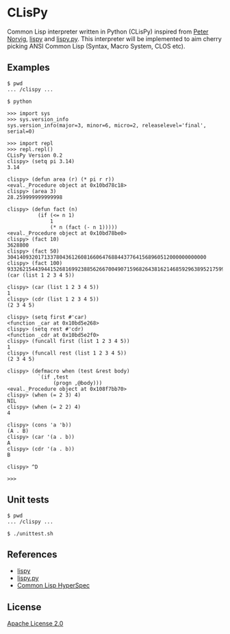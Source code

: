 # CLisPy
Common Lisp interpreter written in Python (CLisPy) inspired from [Peter Norvig](http://norvig.com/), [lispy](http://norvig.com/lispy.html) and [lispy.py](http://norvig.com/lispy2.html). This interpreter will be implemented to aim cherry picking ANSI Common Lisp (Syntax, Macro System, CLOS etc).

## Examples
```
$ pwd
... /clispy ...

$ python

>>> import sys
>>> sys.version_info
sys.version_info(major=3, minor=6, micro=2, releaselevel='final', serial=0)

>>> import repl
>>> repl.repl()
CLisPy Version 0.2
clispy> (setq pi 3.14)
3.14

clispy> (defun area (r) (* pi r r))
<eval._Procedure object at 0x10bd78c18>
clispy> (area 3)
28.259999999999998

clispy> (defun fact (n)
          (if (<= n 1)
              1
              (* n (fact (- n 1)))))
<eval._Procedure object at 0x10bd78be0>
clispy> (fact 10)
3628800
clispy> (fact 50)
30414093201713378043612608166064768844377641568960512000000000000
clispy> (fact 100)
93326215443944152681699238856266700490715968264381621468592963895217599993229915608941463976156518286253697920827223758251185210916864000000000000000000000000clispy> (car (list 1 2 3 4 5))

clispy> (car (list 1 2 3 4 5))
1
clispy> (cdr (list 1 2 3 4 5))
(2 3 4 5)

clispy> (setq first #'car)
<function _car at 0x10bd5e268>
clispy> (setq rest #'cdr)
<function _cdr at 0x10bd5e2f0>
clispy> (funcall first (list 1 2 3 4 5))
1
clispy> (funcall rest (list 1 2 3 4 5))
(2 3 4 5)

clispy> (defmacro when (test &rest body)
          `(if ,test
               (progn ,@body)))
<eval._Procedure object at 0x108f7bb70>
clispy> (when (= 2 3) 4)
NIL
clispy> (when (= 2 2) 4)
4

clispy> (cons 'a 'b))
(A . B)
clispy> (car '(a . b))
A
clispy> (cdr '(a . b))
B

clispy> ^D

>>>
```

## Unit tests
```
$ pwd
... /clispy ...

$ ./unittest.sh
```

## References
- [lispy](http://norvig.com/lispy.html)
- [lispy.py](http://norvig.com/lispy2.html)
- [Common Lisp HyperSpec](http://www.lispworks.com/documentation/HyperSpec/Front/index.htm)

## License
[Apache License 2.0](https://github.com/takahish/clispy/blob/master/LICENSE)
